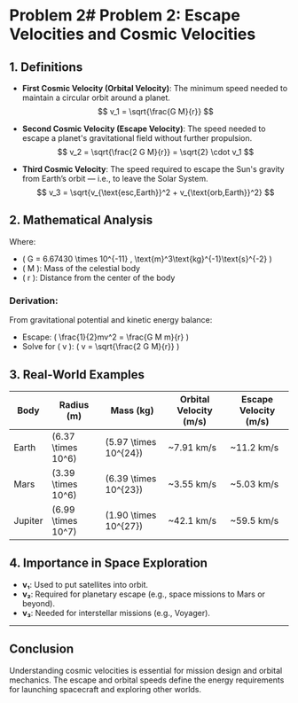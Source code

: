 # Problem 2# Problem 2: Escape Velocities and Cosmic Velocities

## 1. Definitions

- **First Cosmic Velocity (Orbital Velocity)**: The minimum speed needed to maintain a circular orbit around a planet.
  $$
  v_1 = \sqrt{\frac{G M}{r}}
  $$

- **Second Cosmic Velocity (Escape Velocity)**: The speed needed to escape a planet's gravitational field without further propulsion.
  $$
  v_2 = \sqrt{\frac{2 G M}{r}} = \sqrt{2} \cdot v_1
  $$

- **Third Cosmic Velocity**: The speed required to escape the Sun's gravity from Earth’s orbit — i.e., to leave the Solar System.
  $$
  v_3 = \sqrt{v_{\text{esc,Earth}}^2 + v_{\text{orb,Earth}}^2}
  $$

## 2. Mathematical Analysis

Where:
- \( G = 6.67430 \times 10^{-11} \, \text{m}^3\text{kg}^{-1}\text{s}^{-2} \)
- \( M \): Mass of the celestial body
- \( r \): Distance from the center of the body

### Derivation:

From gravitational potential and kinetic energy balance:
- Escape: \( \frac{1}{2}mv^2 = \frac{G M m}{r} \)
- Solve for \( v \): \( v = \sqrt{\frac{2 G M}{r}} \)

## 3. Real-World Examples

| Body     | Radius (m)     | Mass (kg)       | Orbital Velocity (m/s) | Escape Velocity (m/s) |
|----------|----------------|------------------|--------------------------|-------------------------|
| Earth    | \(6.37 \times 10^6\) | \(5.97 \times 10^{24}\) | ~7.91 km/s              | ~11.2 km/s              |
| Mars     | \(3.39 \times 10^6\) | \(6.39 \times 10^{23}\) | ~3.55 km/s              | ~5.03 km/s              |
| Jupiter  | \(6.99 \times 10^7\) | \(1.90 \times 10^{27}\) | ~42.1 km/s              | ~59.5 km/s              |

## 4. Importance in Space Exploration

- **v₁**: Used to put satellites into orbit.
- **v₂**: Required for planetary escape (e.g., space missions to Mars or beyond).
- **v₃**: Needed for interstellar missions (e.g., Voyager).

---

## Conclusion

Understanding cosmic velocities is essential for mission design and orbital mechanics. The escape and orbital speeds define the energy requirements for launching spacecraft and exploring other worlds.
